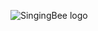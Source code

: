 ![SingingBee logo](Illustraions\logo.png](https://raw.githubusercontent.com/ianaumi/TheSingingBee/development/illustrations/logo.png) "logo")
